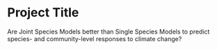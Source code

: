 # Project Title
Are Joint Species Models better than Single Species Models to predict species- and community-level responses to climate change?
